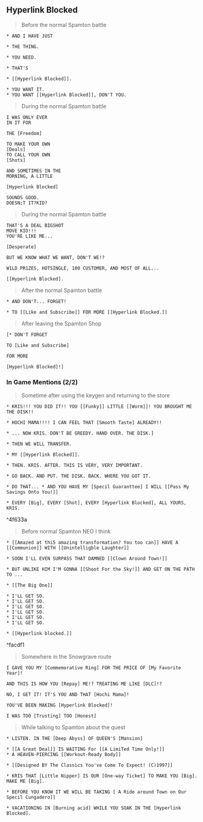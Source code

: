 
## Hyperlink Blocked

>   Before the normal  Spamton battle

```
* AND I HAVE JUST

* THE THING.

* YOU NEED.
 
* THAT'S

* [[Hyperlink Blocked]].

* YOU WANT IT.
* YOU WANT [[Hyperlink Blocked]], DON'T YOU.
```

> During the normal Spamton battle

```
I WAS ONLY EVER
IN IT FOR

THE [Freedom]

TO MAKE YOUR OWN
[Deals]
TO CALL YOUR OWN
[Shots]

AND SOMETIMES IN THE
MORNING, A LITTLE

[Hyperlink Blocked]

SOUNDS GOOD.
DOESN;T IT?KID?
```


> During the normal Spamton battle

```
THAT'S A DEAL BIGSHOT
MOVE KID!!!
YOU'RE LIKE ME...

[Desperate]

BUT WE KNOW WHAT WE WANT, DON'T WE!?

W1LD PR1ZES, HOTSINGLE, 100 CUSTOMER, AND MOST OF ALL...

[[Hyperlink Blocked].
```

> After the normal Spamton battle

```
* AND DON'T... FORGET!

* TO [[Like and Subscribe]] FOR MORE [[Hyperlink Blocked.]]
```

> After leaving the Spamton Shop

```
[* DON'T FORGET 

TO [Like and Subscribe] 

FOR MORE 

[Hyperlink Blocked]!]
```

### In Game Mentions (2/2)

> Sometime after using the keygen and returning to the store

```
* KRIS!!! YOU DID IT!! YOU [[Funky]] LITTLE [[Worm]]! YOU BROUGHT ME THE DISK!!

* HOCHI MAMA!!!! I CAN FEEL THAT [Smooth Taste] ALREADY!!

* ... NOW KRIS. DON'T BE GREEDY. HAND OVER. THE DISK.]

* THEN WE WILL TRANSFER.

* MY [[Hyperlink Blocked]].

* THEN. KRIS. AFTER. THIS IS VERY, VERY IMPORTANT.

* GO BACK. AND PUT. THE DISK. BACK. WHERE YOU GOT IT.

* DO THAT... * AND YOU HAVE MY [Specil Guaranttee] I WILL [[Pass My Savings Onto You!]]

* EVERY [Big], EVERY [Shot], EVERY [Hyperlink Blocked], ALL YOURS, KRIS.
```

^4f633a

> Before normal Spamton NEO I think

```
* [[Amazed at thi5 amazing transformation? You too can]] HAVE A [[Communion]] WITH [[Unintelligble Laughter]]

* SOON I'LL EVEN SURPASS THAT DAMNED [[Clown Around Town!]]

* BUT UNLIKE HIM I'M GONNA [[Shoot For the Sky!]] AND GET ON THE PATH TO ...

* [[The Big One]]

* I'LL GET SO. 
* I'LL GET SO.
* I'LL GET SO. 
* I'LL GET SO.
* I'LL GET SO. 
* I'LL GET SO.

* [[Hyperlink blocked.]]
```

^facdf1

> Somewhere in the Snowgrave route

```
I GAVE YOU MY [Commemorative Ring] FOR THE PRICE OF [My Favorite Year]!

AND THIS IS HOW YOU [Repay] ME!? TREATING ME LIKE [DLC]!?

NO, I GET IT! IT'S YOU AND THAT [Hochi Mama]!

YOU'VE BEEN MAKING [Hyperlink Blocked]!

I WAS TOO [Trusting] TOO [Honest]
```

> While talking to Spamton about the quest

```
* LISTEN. IN THE [Deep Abyss] OF QUEEN'S [Mansion]

* [[A Great Deal]] IS WAITING For [[A LimiTed Time Only!]] 
* A HEAVEN-PIERCING [[Workout-Ready Body]]

* [[Designed BY The Classics You've Come To Expect! (C)1997]]

* KRIS THAT [Little Nipper] IS OUR [One-way Ticket] TO MAKE YOU [Big]. MAKE ME [Big].

* BEFORE YOU KNOW IT WE WILL BE TAKING [ A Ride around Town on Our Specil Cungadero]]

* VACATIONING IN [Burning acid] WHILE YOU SOAK IN THE [Hyperlink Blocked].
```